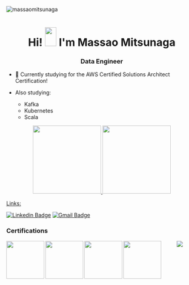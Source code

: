 <p align="left"> <img src="https://komarev.com/ghpvc/?username=massaomitsunaga" alt="massaomitsunaga" /> </p>
<h1 align="center">Hi! <img src="https://raw.githubusercontent.com/kaueMarques/kaueMarques/master/hi.gif"  height = 50px width="30px"> I'm Massao Mitsunaga</h1>
<h3 align="center">Data Engineer</h3>

- 📜 Currently studying for the AWS Certified Solutions Architect Certification!

- Also studying:
  - Kafka
  - Kubernetes
  - Scala  

<div align="center">
  <a href="https://github.com/massaomitsunaga">
  <img height="180em" src="https://github-readme-stats.vercel.app/api?username=massaomitsunaga&show_icons=true&theme=midnight-purple&include_all_commits=true&count_private=true"/>
  <img height="180em" src="https://github-readme-stats.vercel.app/api/top-langs/?username=massaomitsunaga&layout=compact&langs_count=7&theme=midnight-purple"/>
</div>
  

<p align="left">
Links: 
</p>

[![Linkedin Badge](https://img.shields.io/badge/-Massao-blue?style=flat-square&logo=Linkedin&logoColor=white&link=https://www.linkedin.com/in/massaomitsunaga/)](https://www.linkedin.com/in/massaomitsunaga/) 
[![Gmail Badge](https://img.shields.io/badge/-mitsun.massao@gmail.com-c14438?style=flat-square&logo=Gmail&logoColor=white&link=mailto:mitsun.massao@gmail.com)](mailto:mitsun.massao@gmail.com)

<p align="center">
  <h3 align="left"> Certifications </h3>
    <img align="left" src="https://images.credly.com/size/340x340/images/00634f82-b07f-4bbd-a6bb-53de397fc3a6/image.png" width="100" height="100">
    <img align="left" src="https://images.credly.com/size/340x340/images/0e284c3f-5164-4b21-8660-0d84737941bc/image.png" width="100" height="100">
    <img align="left" src="https://images.credly.com/size/340x340/images/655a478d-ecde-4a92-afcd-3c7be176ccf3/image.png" width="100" height="100">
    <img align="left" src="https://images.credly.com/size/340x340/images/ed8e9dd4-2125-4e0b-9db1-57cf67de09d9/image.png" width="100" height="100">
</p>

<div align="center">
  <img align="center" src="https://github.com/massaomitsunaga/massaomitsunaga/blob/output/github-contribution-grid-snake.svg">
</div>
 
